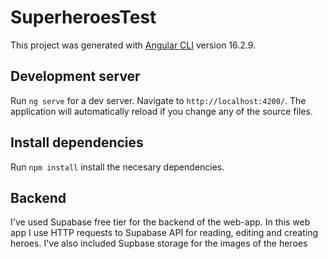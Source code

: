 # SuperheroesTest

This project was generated with [Angular CLI](https://github.com/angular/angular-cli) version 16.2.9.

## Development server

Run `ng serve` for a dev server. Navigate to `http://localhost:4200/`. The application will automatically reload if you change any of the source files.

## Install dependencies

Run `npm install` install the necesary dependencies.

## Backend

I've used Supabase free tier for the backend of the web-app. In this web app I use HTTP requests to Supabase API for reading, editing and creating heroes. I've also included Supbase storage for the images of the heroes